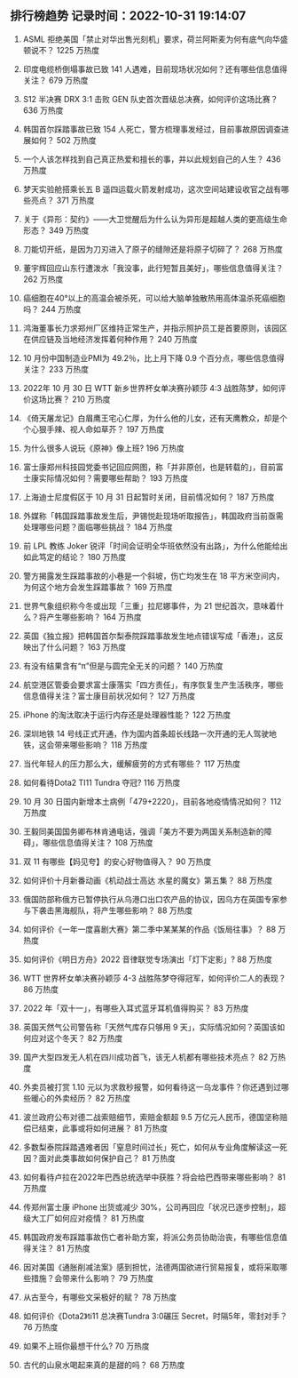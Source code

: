 
## 排行榜趋势 记录时间：2022-10-31 19:14:07
  
  1. ASML 拒绝美国「禁止对华出售光刻机」要求，荷兰阿斯麦为何有底气向华盛顿说不？ 1225 万热度
    
  2. 印度电缆桥倒塌事故已致 141 人遇难，目前现场状况如何？还有哪些信息值得关注？ 679 万热度
    
  3. S12 半决赛 DRX 3:1 击败 GEN 队史首次晋级总决赛，如何评价这场比赛？ 636 万热度
    
  4. 韩国首尔踩踏事故已致 154 人死亡，警方梳理事发经过，目前事故原因调查进展如何？ 502 万热度
    
  5. 一个人该怎样找到自己真正热爱和擅长的事，并以此规划自己的人生？ 436 万热度
    
  6. 梦天实验舱搭乘长五 B 遥四运载火箭发射成功，这次空间站建设收官之战有哪些亮点？ 371 万热度
    
  7. 关于《异形：契约》——大卫觉醒后为什么认为异形是超越人类的更高级生命形态？ 349 万热度
    
  8. 刀能切开纸，是因为刀刃进入了原子的缝隙还是将原子切碎了？ 268 万热度
    
  9. 董宇辉回应山东行遭泼水「我没事，此行短暂且美好」，哪些信息值得关注？ 262 万热度
    
  10. 癌细胞在40°以上的高温会被杀死，可以给大脑单独散热用高体温杀死癌细胞吗？ 244 万热度
    
  11. 鸿海董事长力求郑州厂区维持正常生产，并指示照护员工是首要原则，该园区在供应链及当地经济发挥着何种作用？ 240 万热度
    
  12. 10 月份中国制造业PMI为 49.2％，比上月下降 0.9 个百分点，哪些信息值得关注？ 233 万热度
    
  13. 2022年 10 月 30 日 WTT 新乡世界杯女单决赛孙颖莎 4:3 战胜陈梦，如何评价这场比赛？ 210 万热度
    
  14. 《倚天屠龙记》白眉鹰王宅心仁厚，为什么他的儿女，还有天鹰教众，却是个个心狠手辣、视人命如草芥？ 197 万热度
    
  15. 为什么很多人说玩《原神》像上班? 196 万热度
    
  16. 富士康郑州科技园党委书记回应网图，称「并非原创，也是转载的」，目前富士康实际情况如何？需要哪些帮助？ 193 万热度
    
  17. 上海迪士尼度假区于 10 月 31 日起暂时关闭，目前情况如何？ 187 万热度
    
  18. 外媒称「韩国踩踏事故发生后，尹锡悦赴现场听取报告」，韩国政府当前亟需处理哪些问题？面临哪些挑战？ 184 万热度
    
  19. 前 LPL 教练 Joker 锐评「时间会证明全华班依然没有出路」，为什么他能给出如此笃定的结论？ 180 万热度
    
  20. 警方揭露发生踩踏事故的小巷是一个斜坡，伤亡均发生在 18 平方米空间内，为何这个地方会发生踩踏事故？ 169 万热度
    
  21. 世界气象组织称今冬或出现「三重」拉尼娜事件，为 21 世纪首次，意味着什么？将产生哪些影响？ 164 万热度
    
  22. 英国《独立报》把韩国首尔梨泰院踩踏事故发生地点错误写成「香港」，这反映出了什么问题？ 163 万热度
    
  23. 有没有结果含有“π”但是与圆完全无关的问题？ 140 万热度
    
  24. 航空港区管委会要求富士康落实「四方责任」，有序恢复生产生活秩序，哪些信息值得关注？富士康目前状况如何？ 127 万热度
    
  25. iPhone 的淘汰取决于运行内存还是处理器性能？ 122 万热度
    
  26. 深圳地铁 14 号线正式开通，作为国内首条超长线路一次开通的无人驾驶地铁，这会带来哪些影响？ 118 万热度
    
  27. 当代年轻人的压力那么大，缓解疲劳的方式有哪些？ 117 万热度
    
  28. 如何看待Dota2 TI11 Tundra 夺冠? 116 万热度
    
  29. 10 月 30 日国内新增本土病例「479+2220」，目前各地疫情情况如何？ 112 万热度
    
  30. 王毅同美国国务卿布林肯通电话，强调「美方不要为两国关系制造新的障碍」，哪些信息值得关注？ 108 万热度
    
  31. 双 11 有哪些【妈见夸】的安心好物值得入？ 90 万热度
    
  32. 如何评价十月新番动画《机动战士高达 水星的魔女》第五集？ 88 万热度
    
  33. 俄国防部称俄方已暂停执行从乌港口出口农产品的协议，因乌方在英国专家参与下袭击黑海舰队，将产生哪些影响？ 88 万热度
    
  34. 如何评价《一年一度喜剧大赛》第二季中某某某的作品《饭局往事》？ 88 万热度
    
  35. 如何评价《明日方舟》2022 音律联觉专场演出「灯下定影」? 88 万热度
    
  36. WTT 世界杯女单决赛孙颖莎 4-3 战胜陈梦夺得冠军，如何评价二人的表现？ 86 万热度
    
  37. 2022 年「双十一」，有哪些入耳式蓝牙耳机值得购买？ 83 万热度
    
  38. 英国天然气公司警告称「天然气库存只够用 9 天」，实际情况如何？英国该如何应对这个冬天？ 82 万热度
    
  39. 国产大型四发无人机在四川成功首飞，该无人机都有哪些技术亮点？ 82 万热度
    
  40. 外卖员被打赏 1.10 元以为求救秒报警，如何看待这一乌龙事件？你还遇到过哪些暖心的外卖经历？ 82 万热度
    
  41. 波兰政府公布对德二战索赔细节，索赔金额超 9.5 万亿元人民币，德国坚称赔偿已结束，此事或将如何进展？ 81 万热度
    
  42. 多数梨泰院踩踏遇难者因「窒息时间过长」死亡，如何从专业角度解读这一死因？面对此类事故如何保护自己？ 81 万热度
    
  43. 如何看待卢拉在2022年巴西总统选举中获胜？将会给巴西带来哪些影响？ 81 万热度
    
  44. 传郑州富士康 iPhone 出货或减少 30%，公司再回应「状况已逐步控制」，超级大工厂如何应对疫情？ 81 万热度
    
  45. 韩国政府发布踩踏事故伤亡者补助方案，将派公务员协助治丧，有哪些信息值得关注？ 81 万热度
    
  46. 因对美国《通胀削减法案》感到担忧，法德两国欲进行贸易报复，或将采取哪些措施？会带来什么影响？ 79 万热度
    
  47. 从古至今，有哪些文采极好的赋？ 78 万热度
    
  48. 如何评价《Dota2》ti11 总决赛Tundra  3:0碾压 Secret，时隔5年，零封对手？ 76 万热度
    
  49. 如果不上班你最想干什么? 70 万热度
    
  50. 古代的山泉水喝起来真的是甜的吗？ 68 万热度
    